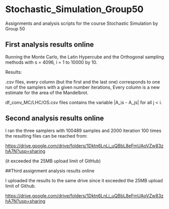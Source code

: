 # Stochastic_Simulation_Group50
Assignments and analysis scripts for the course Stochastic Simulation by Group 50


## First analysis results online

Running the Monte Carlo, the Latin Hypercube and the Orthogonal sampling methods with s = 4096, i = 1 to 10000 by 10.


Results: 

.csv files, every column (but the first and the last one) corresponds to one run of the samplers with a given number iterations, Every column is a new estimate for the area of the Mandelbrot. 

df_conv_MC/LHC/OS.csv files contains the variable |A_is - A_js| for all j < i.

## Second analysis results online

I ran the three samplers with 100489 samples and 2000 iteration 100 times the resulting files can be reached from: 

 https://drive.google.com/drive/folders/1Dktn6LnLj_uQBbL8eFmUAoVZw83zhA7N?usp=sharing
 
 (it exceeded the 25MB upload limit of GitHub)


##Third assignment analysis results online

I uploaded the results to the same drive since it exceeded the 25MB upload limit of Github.

https://drive.google.com/drive/folders/1Dktn6LnLj_uQBbL8eFmUAoVZw83zhA7N?usp=sharing
